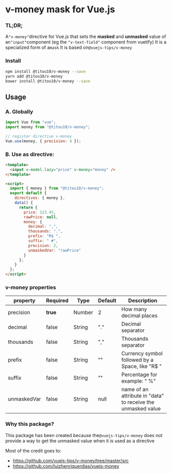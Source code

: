 # v-money mask for Vue.js

### TL;DR;
A`"v-money"`directive for Vue.js that sets the **masked** and **unmasked** value of an`"input"`component (eg the `"v-text-field"` component from vuetify)
It is a specialized form of a`mask`
It is based on`@vuejs-tips/v-money`

### Install

```sh
npm install @titou10/v-money --save
yarn add @titou10/v-money
bower install @titou10/v-money --save
```

## Usage

### A. Globally

```js
import Vue from "vue";
import money from "@titou10/v-money";

// register directive v-money
Vue.use(money, { precision: 4 });
```

### B. Use as directive:

```html
<template>
  <input v-model.lazy="price" v-money="money" />
</template>

<script>
  import { money } from "@titou10/v-money";
  export default {
    directives: { money }, 
    data() {
      return {
        price: 123.45,
        rawPrice: null,
        money: {
          decimal: ",",
          thousands: ".",
          prefix: "R$ ",
          suffix: " #",
          precision: 2,
          unmaskedVar: "rawPrice" 
        }
      };
    }
  };
</script>
```

### v-money properties

| property  | Required | Type    | Default | Description                                            |
| --------- | -------- | ------- | ------- | ------------------------------------------------------ |
| precision | **true** | Number  | 2       | How many decimal places                                |
| decimal   | false    | String  | "."     | Decimal separator                                      |
| thousands | false    | String  | ","     | Thousands separator                                    |
| prefix    | false    | String  | ""      | Currency symbol followed by a Space, like "R\$ "       |
| suffix    | false    | String  | ""      | Percentage for example: " %"                           |
| unmaskedVar | false | String | null   | name of an attribute in "data" to receive the unmasked value |

### Why this package?
This package has been created because the`@vuejs-tips/v-money` does not provide a way to get the unmasked value when it is used as a directive

  Most of the credit goes to: 

- https://github.com/vuejs-tips/v-money/tree/master/src
- https://github.com/luizhenriquerdias/vuejs-money
